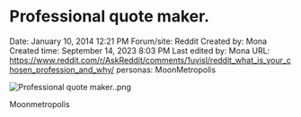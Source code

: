 # Professional quote maker.

Date: January 10, 2014 12:21 PM
Forum/site: Reddit
Created by: Mona
Created time: September 14, 2023 8:03 PM
Last edited by: Mona
URL: https://www.reddit.com/r/AskReddit/comments/1uvisl/reddit_what_is_your_chosen_profession_and_why/
personas: MoonMetropolis

![Professional quote maker..png](Professional%20quote%20maker%20d2081643e1a04663825381cb50782d76/Professional_quote_maker..png)

Moonmetropolis